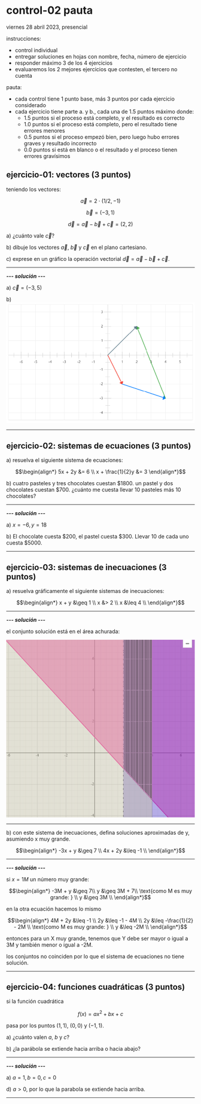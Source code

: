 # control-02 pauta

viernes 28 abril 2023, presencial

instrucciones:

* control individual
* entregar soluciones en hojas con nombre, fecha, número de ejercicio
* responder máximo 3 de los 4 ejercicios
* evaluaremos los 2 mejores ejercicios que contesten, el tercero no cuenta

pauta:
* cada control tiene 1 punto base, más 3 puntos por cada ejercicio considerado
* cada ejercicio tiene parte a. y b., cada una de 1.5 puntos máximo donde:
    * 1.5 puntos si el proceso está completo, y el resultado es correcto
    * 1.0 puntos si el proceso está completo, pero el resultado tiene errores menores
    * 0.5 puntos si el proceso empezó bien, pero luego hubo errores graves y resultado incorrecto
    * 0.0 puntos si está en blanco o el resultado y el proceso tienen errores gravísimos


## ejercicio-01: vectores (3 puntos)

teniendo los vectores:

$$\vec{a} = 2 \cdot (1/2,-1)$$

$$\vec{b} = (-3,1)$$

$$\vec{d} = \vec{a} - \vec{b} + \vec{c} = (2,2)$$

a) ¿cuánto vale $\vec{c}$?

b) dibuje los vectores $\vec{a}$, $\vec{b}$ y $\vec{c}$ en el plano cartesiano.

c) exprese en un gráfico la operación vectorial $\vec{d} = \vec{a} - \vec{b} + \vec{c}$.

---
***--- solución ---***

a) $\vec{c} = (-3,5)$

b) ![](img/vectores.png)


---

## ejercicio-02: sistemas de ecuaciones (3 puntos)

a) resuelva el siguiente sistema de ecuaciones:

$$\begin{align*}
5x + 2y &= 6 \\
x + \frac{1}{2}y &= 3
\end{align*}$$

b) cuatro pasteles y tres chocolates cuestan $1800. un pastel y dos chocolates cuestan $700. ¿cuánto me cuesta llevar 10 pasteles más 10 chocolates?

---
***--- solución ---***

a) $x=-6, y=18$

b) El chocolate cuesta $200, el pastel cuesta $300. Llevar 10 de cada uno cuesta $5000.

---

## ejercicio-03: sistemas de inecuaciones (3 puntos)

a) resuelva gráficamente el siguiente sistemas de inecuaciones:

$$\begin{align*}
x + y &\geq 1 \\
x &> 2 \\
x &\leq 4 \\
\end{align*}$$

---
***--- solución ---***

el conjunto solución está en el área achurada:

![](img/grafico1.png)

---

b) con este sistema de inecuaciones, defina soluciones aproximadas de y, asumiendo x muy grande.

$$\begin{align*}
-3x + y &\geq 7 \\
4x + 2y &\leq -1 \\
\end{align*}$$

---
***--- solución ---***

si $x=1M$ un número muy grande: 

$$\begin{align*}
-3M + y &\geq 7\\
y &\geq 3M + 7\\
\text{como M es muy grande: } \\
y &\geq 3M \\
\end{align*}$$

en la otra ecuación hacemos lo mismo

$$\begin{align*}
4M + 2y &\leq -1 \\
2y &\leq -1 - 4M \\
2y &\leq -\frac{1}{2} - 2M \\
\text{como M es muy grande: } \\
y &\leq -2M \\
\end{align*}$$

entonces para un X muy grande,
tenemos que Y debe ser mayor o igual a 3M y también
menor o igual a -2M. 

los conjuntos no coinciden por lo que el sistema de ecuaciones no tiene solución.

---

## ejercicio-04: funciones cuadráticas (3 puntos)

si la función cuadrática 

$$f(x) = ax^2+bx+c$$ 

pasa por los puntos $(1,1)$, $(0,0)$ y $(-1,1)$.

a) ¿cuánto valen $a$, $b$ y $c$?

b) ¿la parábola se extiende hacia arriba o hacia abajo?

---
***--- solución ---***

a) $a=1, b=0, c=0$

d) $a>0$, por lo que la parabola se extiende hacia arriba.

---